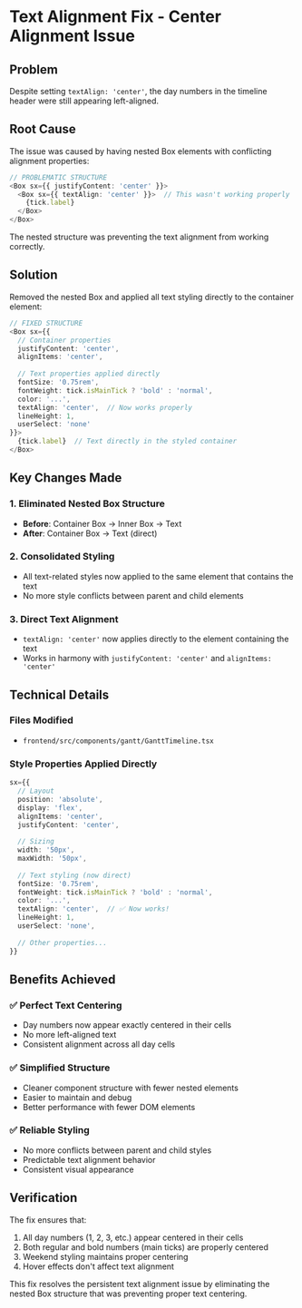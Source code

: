 # Text Alignment Fix - Center Alignment Issue

## Problem
Despite setting `textAlign: 'center'`, the day numbers in the timeline header were still appearing left-aligned.

## Root Cause
The issue was caused by having nested Box elements with conflicting alignment properties:

```typescript
// PROBLEMATIC STRUCTURE
<Box sx={{ justifyContent: 'center' }}>
  <Box sx={{ textAlign: 'center' }}>  // This wasn't working properly
    {tick.label}
  </Box>
</Box>
```

The nested structure was preventing the text alignment from working correctly.

## Solution
Removed the nested Box and applied all text styling directly to the container element:

```typescript
// FIXED STRUCTURE
<Box sx={{
  // Container properties
  justifyContent: 'center',
  alignItems: 'center',
  
  // Text properties applied directly
  fontSize: '0.75rem',
  fontWeight: tick.isMainTick ? 'bold' : 'normal',
  color: '...',
  textAlign: 'center',  // Now works properly
  lineHeight: 1,
  userSelect: 'none'
}}>
  {tick.label}  // Text directly in the styled container
</Box>
```

## Key Changes Made

### 1. Eliminated Nested Box Structure
- **Before**: Container Box → Inner Box → Text
- **After**: Container Box → Text (direct)

### 2. Consolidated Styling
- All text-related styles now applied to the same element that contains the text
- No more style conflicts between parent and child elements

### 3. Direct Text Alignment
- `textAlign: 'center'` now applies directly to the element containing the text
- Works in harmony with `justifyContent: 'center'` and `alignItems: 'center'`

## Technical Details

### Files Modified
- `frontend/src/components/gantt/GanttTimeline.tsx`

### Style Properties Applied Directly
```typescript
sx={{
  // Layout
  position: 'absolute',
  display: 'flex',
  alignItems: 'center',
  justifyContent: 'center',
  
  // Sizing
  width: '50px',
  maxWidth: '50px',
  
  // Text styling (now direct)
  fontSize: '0.75rem',
  fontWeight: tick.isMainTick ? 'bold' : 'normal',
  color: '...',
  textAlign: 'center',  // ✅ Now works!
  lineHeight: 1,
  userSelect: 'none',
  
  // Other properties...
}}
```

## Benefits Achieved

### ✅ **Perfect Text Centering**
- Day numbers now appear exactly centered in their cells
- No more left-aligned text
- Consistent alignment across all day cells

### ✅ **Simplified Structure**
- Cleaner component structure with fewer nested elements
- Easier to maintain and debug
- Better performance with fewer DOM elements

### ✅ **Reliable Styling**
- No more conflicts between parent and child styles
- Predictable text alignment behavior
- Consistent visual appearance

## Verification
The fix ensures that:
1. All day numbers (1, 2, 3, etc.) appear centered in their cells
2. Both regular and bold numbers (main ticks) are properly centered
3. Weekend styling maintains proper centering
4. Hover effects don't affect text alignment

This fix resolves the persistent text alignment issue by eliminating the nested Box structure that was preventing proper text centering.